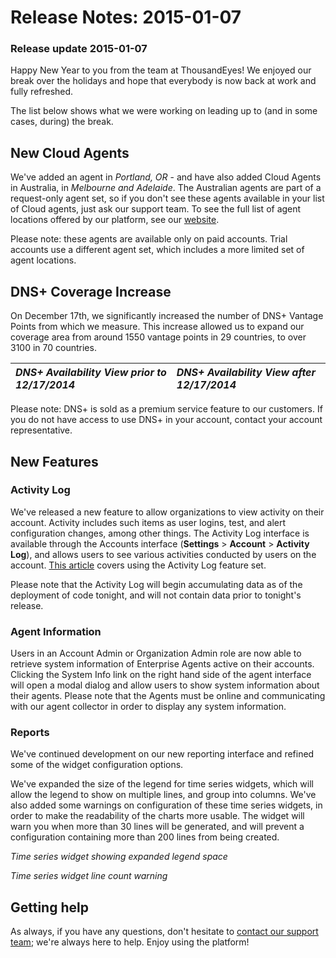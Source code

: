# Release Notes: 2015-01-07

### Release update 2015-01-07

Happy New Year to you from the team at ThousandEyes! We enjoyed our break over the holidays and hope that everybody is now back at work and fully refreshed.  

The list below shows what we were working on leading up to \(and in some cases, during\) the break.  

## New Cloud Agents

We've added an agent in _Portland, OR_ - and have also added Cloud Agents in Australia, in _Melbourne and Adelaide_. The Australian agents are part of a request-only agent set, so if you don't see these agents available in your list of Cloud agents, just ask our support team.  To see the full list of agent locations offered by our platform, see our [website](https://www.thousandeyes.com/product/agent-locations).

Please note: these agents are available only on paid accounts.  Trial accounts use a different agent set, which includes a more limited set of agent locations.

## DNS+ Coverage Increase

On December 17th, we significantly increased the number of DNS+ Vantage Points from which we measure. This increase allowed us to expand our coverage area from around 1550 vantage points in 29 countries, to over 3100 in 70 countries.  

| _DNS+ Availability View prior to 12/17/2014_ | _DNS+ Availability View after 12/17/2014_ |
| :--- | :--- |


Please note: DNS+ is sold as a premium service feature to our customers.  If you do not have access to use DNS+ in your account, contact your account representative.

##  New Features

### Activity Log

We've released a new feature to allow organizations to view activity on their account.  Activity includes such items as user logins, test, and alert configuration changes, among other things.  The Activity Log interface is available through the Accounts interface \(**Settings** &gt; **Account** &gt; **Activity Log**\), and allows users to see various activities conducted by users on the account. [This article](https://success.thousandeyes.com/ViewArticle?articleIdParam=kA0E0000000CmnNKAS) covers using the Activity Log feature set.

Please note that the Activity Log will begin accumulating data as of the deployment of code tonight, and will not contain data prior to tonight's release.

### Agent Information

Users in an Account Admin or Organization Admin role are now able to retrieve system information of Enterprise Agents active on their accounts. Clicking the System Info link on the right hand side of the agent interface will open a modal dialog and allow users to show system information about their agents.  Please note that the Agents must be online and communicating with our agent collector in order to display any system information.

### Reports

We've continued development on our new reporting interface and refined some of the widget configuration options.

We've expanded the size of the legend for time series widgets, which will allow the legend to show on multiple lines, and group into columns. We've also added some warnings on configuration of these time series widgets, in order to make the readability of the charts more usable. The widget will warn you when more than 30 lines will be generated, and will prevent a configuration containing more than 200 lines from being created.

  
_Time series widget showing expanded legend space_

  
_Time series widget line count warning_

## Getting help

As always, if you have any questions, don't hesitate to [contact our support team](mailto:support@thousandeyes.com?subject=Jan+7+2015+Release); we're always here to help.  Enjoy using the platform!

